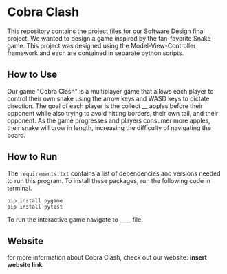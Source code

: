 # Cobra Clash

This repository contains the project files for our Software Design final project. We wanted to design a game inspired by the fan-favorite Snake game. This project was designed using the Model-View-Controller framework and each are contained in separate python scripts.


## How to Use

Our game "Cobra Clash" is a multiplayer game that allows each player to control their own snake using the arrow keys and WASD keys to dictate direction. The goal of each player is the collect __ apples before their opponent while also trying to avoid hitting borders, their own tail, and their opponent. As the game progresses and players consumer more apples, their snake will grow in length, increasing the difficulty of navigating the board.

## How to Run

The `requirements.txt` contains a list of dependencies and versions needed to run this program. To install these packages, run the following code in terminal.

```
pip install pygame
pip install pytest
```
To run the interactive game navigate to ____ file.


## Website

for more information about Cobra Clash, check out our website: **insert website link**